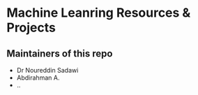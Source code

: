 # Machine Leanring Resources & Projects

## Maintainers of this repo

- Dr Noureddin Sadawi
- Abdirahman A.
- ..
